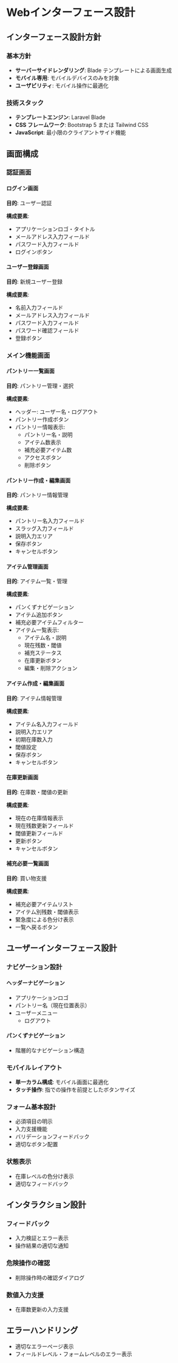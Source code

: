 # Webインターフェース設計

## インターフェース設計方針

### 基本方針
- **サーバーサイドレンダリング**: Blade テンプレートによる画面生成
- **モバイル専用**: モバイルデバイスのみを対象
- **ユーザビリティ**: モバイル操作に最適化

### 技術スタック
- **テンプレートエンジン**: Laravel Blade
- **CSS フレームワーク**: Bootstrap 5 または Tailwind CSS
- **JavaScript**: 最小限のクライアントサイド機能

## 画面構成

### 認証画面

#### ログイン画面
**目的**: ユーザー認証

**構成要素**:
- アプリケーションロゴ・タイトル
- メールアドレス入力フィールド
- パスワード入力フィールド  
- ログインボタン

#### ユーザー登録画面
**目的**: 新規ユーザー登録

**構成要素**:
- 名前入力フィールド
- メールアドレス入力フィールド
- パスワード入力フィールド
- パスワード確認フィールド
- 登録ボタン

### メイン機能画面

#### パントリー一覧画面
**目的**: パントリー管理・選択

**構成要素**:
- ヘッダー: ユーザー名・ログアウト
- パントリー作成ボタン
- パントリー情報表示:
  - パントリー名・説明
  - アイテム数表示
  - 補充必要アイテム数
  - アクセスボタン
  - 削除ボタン

#### パントリー作成・編集画面
**目的**: パントリー情報管理

**構成要素**:
- パントリー名入力フィールド
- スラッグ入力フィールド
- 説明入力エリア
- 保存ボタン
- キャンセルボタン

#### アイテム管理画面
**目的**: アイテム一覧・管理

**構成要素**:
- パンくずナビゲーション
- アイテム追加ボタン
- 補充必要アイテムフィルター
- アイテム一覧表示:
  - アイテム名・説明
  - 現在残数・閾値
  - 補充ステータス
  - 在庫更新ボタン
  - 編集・削除アクション

#### アイテム作成・編集画面
**目的**: アイテム情報管理

**構成要素**:
- アイテム名入力フィールド
- 説明入力エリア
- 初期在庫数入力
- 閾値設定
- 保存ボタン
- キャンセルボタン

#### 在庫更新画面
**目的**: 在庫数・閾値の更新

**構成要素**:
- 現在の在庫情報表示
- 現在残数更新フィールド
- 閾値更新フィールド
- 更新ボタン
- キャンセルボタン

#### 補充必要一覧画面
**目的**: 買い物支援

**構成要素**:
- 補充必要アイテムリスト
- アイテム別残数・閾値表示
- 緊急度による色分け表示
- 一覧へ戻るボタン

## ユーザーインターフェース設計

### ナビゲーション設計

#### ヘッダーナビゲーション
- アプリケーションロゴ
- パントリー名（現在位置表示）
- ユーザーメニュー
  - ログアウト

#### パンくずナビゲーション
- 階層的なナビゲーション構造

### モバイルレイアウト
- **単一カラム構成**: モバイル画面に最適化
- **タッチ操作**: 指での操作を前提としたボタンサイズ

### フォーム基本設計
- 必須項目の明示
- 入力支援機能
- バリデーションフィードバック
- 適切なボタン配置

### 状態表示
- 在庫レベルの色分け表示
- 適切なフィードバック

## インタラクション設計

### フィードバック
- 入力検証とエラー表示
- 操作結果の適切な通知

### 危険操作の確認
- 削除操作時の確認ダイアログ

### 数値入力支援
- 在庫数更新の入力支援

## エラーハンドリング
- 適切なエラーページ表示
- フィールドレベル・フォームレベルのエラー表示
